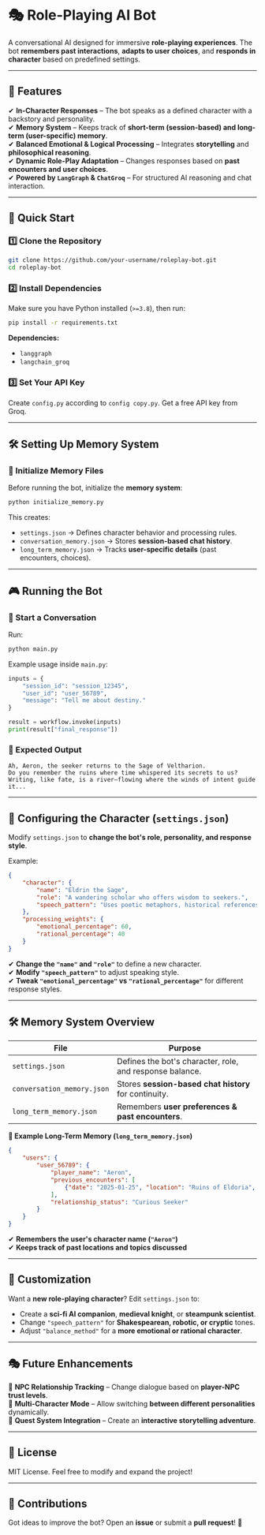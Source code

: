 # 🎭 Role-Playing AI Bot

A conversational AI designed for immersive **role-playing experiences**. The bot **remembers past interactions**, **adapts to user choices**, and **responds in character** based on predefined settings.

---

## 📌 Features
✔ **In-Character Responses** – The bot speaks as a defined character with a backstory and personality.  
✔ **Memory System** – Keeps track of **short-term (session-based) and long-term (user-specific) memory**.  
✔ **Balanced Emotional & Logical Processing** – Integrates **storytelling** and **philosophical reasoning**.  
✔ **Dynamic Role-Play Adaptation** – Changes responses based on **past encounters and user choices**.  
✔ **Powered by `LangGraph` & `ChatGroq`** – For structured AI reasoning and chat interaction.  

---

## 🚀 Quick Start

### 1️⃣ **Clone the Repository**
```bash
git clone https://github.com/your-username/roleplay-bot.git
cd roleplay-bot
```

### 2️⃣ **Install Dependencies**
Make sure you have Python installed (`>=3.8`), then run:
```bash
pip install -r requirements.txt
```
**Dependencies:**
- `langgraph`
- `langchain_groq`

### 3️⃣ **Set Your API Key**

Create `config.py` according to `config copy.py`. Get a free API key from Groq.

---

## 🛠️ Setting Up Memory System

### **🔹 Initialize Memory Files**
Before running the bot, initialize the **memory system**:
```bash
python initialize_memory.py
```
This creates:
- `settings.json` → Defines character behavior and processing rules.
- `conversation_memory.json` → Stores **session-based chat history**.
- `long_term_memory.json` → Tracks **user-specific details** (past encounters, choices).

---

## 🎮 Running the Bot

### **🔹 Start a Conversation**
Run:
```bash
python main.py
```

Example usage inside `main.py`:
```python
inputs = {
    "session_id": "session_12345",
    "user_id": "user_56789",
    "message": "Tell me about destiny."
}

result = workflow.invoke(inputs)
print(result["final_response"])
```

### **🔹 Expected Output**
```
Ah, Aeron, the seeker returns to the Sage of Veltharion. 
Do you remember the ruins where time whispered its secrets to us? 
Writing, like fate, is a river—flowing where the winds of intent guide it...
```
---

## 📝 Configuring the Character (`settings.json`)

Modify `settings.json` to **change the bot's role, personality, and response style**.

Example:
```json
{
    "character": {
        "name": "Eldrin the Sage",
        "role": "A wandering scholar who offers wisdom to seekers.",
        "speech_pattern": "Uses poetic metaphors, historical references, and rhetorical questions."
    },
    "processing_weights": {
        "emotional_percentage": 60,
        "rational_percentage": 40
    }
}
```
✔ **Change the `"name"` and `"role"`** to define a new character.  
✔ **Modify `"speech_pattern"`** to adjust speaking style.  
✔ **Tweak `"emotional_percentage"` vs `"rational_percentage"`** for different response styles.

---

## 🛠️ Memory System Overview

| File | Purpose |
|------|---------|
| `settings.json` | Defines the bot's character, role, and response balance. |
| `conversation_memory.json` | Stores **session-based chat history** for continuity. |
| `long_term_memory.json` | Remembers **user preferences & past encounters**. |

**🔹 Example Long-Term Memory (`long_term_memory.json`)**
```json
{
    "users": {
        "user_56789": {
            "player_name": "Aeron",
            "previous_encounters": [
                {"date": "2025-01-25", "location": "Ruins of Eldoria", "topic": "Ancient artifacts"}
            ],
            "relationship_status": "Curious Seeker"
        }
    }
}
```
✔ **Remembers the user's character name (`"Aeron"`)**  
✔ **Keeps track of past locations and topics discussed**  

---

## 🔧 Customization

Want a **new role-playing character**? Edit `settings.json` to:
- Create a **sci-fi AI companion**, **medieval knight**, or **steampunk scientist**.
- Change `"speech_pattern"` for **Shakespearean, robotic, or cryptic** tones.
- Adjust `"balance_method"` for a **more emotional or rational character**.

---

## 🎭 Future Enhancements
🔹 **NPC Relationship Tracking** – Change dialogue based on **player-NPC trust levels**.  
🔹 **Multi-Character Mode** – Allow switching **between different personalities** dynamically.  
🔹 **Quest System Integration** – Create an **interactive storytelling adventure**.  

---

## 📜 License
MIT License. Feel free to modify and expand the project!

---

## 🤝 Contributions
Got ideas to improve the bot? Open an **issue** or submit a **pull request**! 🚀

